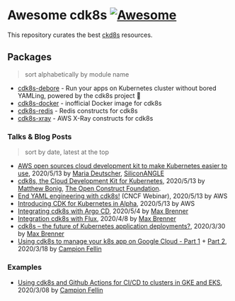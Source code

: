 # Awesome cdk8s [![Awesome](https://awesome.re/badge.svg)](https://awesome.re)

This repository curates the best [ckd8s](https://github.com/awslabs/cdk8s) resources.

## Packages

> sort alphabetically by module name

* [cdk8s-debore](https://github.com/toricls/cdk8s-debore) - Run your apps on Kubernetes cluster without bored YAMLing, powered by the cdk8s project 🚀
* [cdk8s-docker](https://github.com/brennerm/cdk8s-docker) - inofficial Docker image for cdk8s
* [cdk8s-redis](https://github.com/eladb/cdk8s-redis) - Redis constructs for cdk8s
* [cdk8s-xray](https://github.com/mziyabo/cdk8s-xray) - AWS X-Ray constructs for cdk8s 

### Talks & Blog Posts

> sort by date, latest at the top

* [AWS open sources cloud development kit to make Kubernetes easier to use](https://siliconangle.com/2020/05/13/aws-open-sources-cdk8s-make-kubernetes-easier-use), 2020/5/13 by [Maria Deutscher](https://siliconangle.com/author/chi22), [SiliconANGLE](https://siliconangle.com)
* [cdk8s, the Cloud Development Kit for Kubernetes](https://www.openconstructfoundation.org/cdk8s/), 2020/5/13 by [Matthew Bonig](https://twitter.com/mattbonig), [The Open Construct Foundation](https://www.openconstructfoundation.org).
* [End YAML engineering with cdk8s!](https://www.cncf.io/webinars/end-yaml-engineering-with-cdk8s) (CNCF Webinar), 2020/5/13 by AWS
* [Introducing CDK for Kubernetes in Alpha](https://aws.amazon.com/blogs/containers/introducing-cdk-for-kubernetes/), 2020/5/13 by AWS
* [Integrating cdk8s with Argo CD](https://brennerm.github.io/posts/integrating-cdk8s-with-argocd.html), 2020/5/4 by [Max Brenner](https://brennerm.github.io/about.html)
* [Integration cdk8s with Flux](https://brennerm.github.io/posts/integrating-cdk8s-with-flux.html), 2020/4/8 by [Max Brenner](https://brennerm.github.io/about.html)
* [cdk8s – the future of Kubernetes application deployments?](https://jambit.com/en/latest-info/toilet-papers/cdk8s-the-future-of-kubernetes-application-deployments/), 2020/3/30 by [Max Brenner](https://brennerm.github.io/about.html)
* [Using cdk8s to manage your k8s app on Google Cloud - Part 1](https://medium.com/@campionfellin/using-cdk8s-to-manage-your-k8s-app-on-google-cloud-part-1-1285b3e6a6ad) + [Part 2](https://medium.com/@campionfellin/using-cdk8s-to-manage-your-k8s-app-on-google-cloud-part-2-1dd8cdb0fb2c), 2020/3/18 by [Campion Fellin](https://github.com/campionfellin)

### Examples

* [Using cdk8s and Github Actions for CI/CD to clusters in GKE and EKS](https://github.com/campionfellin/cdk8s-cicd-example), 2020/3/08 by [Campion Fellin](https://github.com/campionfellin)
